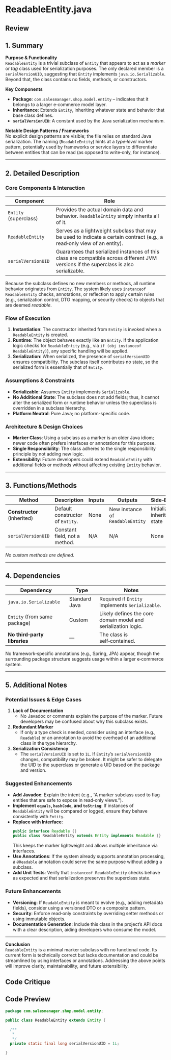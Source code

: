 # ReadableEntity.java

## Review

## 1. Summary

**Purpose & Functionality**  
`ReadableEntity` is a trivial subclass of `Entity` that appears to act as a *marker* or *tag* class used for serialization purposes. The only declared member is a `serialVersionUID`, suggesting that `Entity` implements `java.io.Serializable`. Beyond that, the class contains no fields, methods, or constructors.

**Key Components**  
- **Package**: `com.salesmanager.shop.model.entity` – indicates that it belongs to a larger e‑commerce model layer.  
- **Inheritance**: Extends `Entity`, inheriting whatever state and behavior that base class defines.  
- **`serialVersionUID`**: A constant used by the Java serialization mechanism.

**Notable Design Patterns / Frameworks**  
No explicit design patterns are visible; the file relies on standard Java serialization. The naming (`ReadableEntity`) hints at a *type‑level* marker pattern, potentially used by frameworks or service layers to differentiate between entities that can be read (as opposed to write‑only, for instance).

---

## 2. Detailed Description

### Core Components & Interaction

| Component | Role |
|-----------|------|
| `Entity` (superclass) | Provides the actual domain data and behavior. `ReadableEntity` simply inherits all of it. |
| `ReadableEntity` | Serves as a lightweight subclass that may be used to indicate a certain contract (e.g., a read‑only view of an entity). |
| `serialVersionUID` | Guarantees that serialized instances of this class are compatible across different JVM versions if the superclass is also serializable. |

Because the subclass defines no new members or methods, all runtime behavior originates from `Entity`. The system likely uses `instanceof ReadableEntity` checks, annotations, or reflection to apply certain rules (e.g., serialization control, DTO mapping, or security checks) to objects that are deemed *readable*.

### Flow of Execution

1. **Instantiation**: The constructor inherited from `Entity` is invoked when a `ReadableEntity` is created.  
2. **Runtime**: The object behaves exactly like an `Entity`. If the application logic checks for `ReadableEntity` (e.g., via `if (obj instanceof ReadableEntity)`), any specific handling will be applied.  
3. **Serialization**: When serialized, the presence of `serialVersionUID` ensures compatibility. The subclass itself contributes no state, so the serialized form is essentially that of `Entity`.

### Assumptions & Constraints

- **Serializable**: Assumes `Entity` implements `Serializable`.  
- **No Additional State**: The subclass does not add fields; thus, it cannot alter the serialized form or runtime behavior unless the superclass is overridden in a subclass hierarchy.  
- **Platform Neutral**: Pure Java; no platform-specific code.

### Architecture & Design Choices

- **Marker Class**: Using a subclass as a marker is an older Java idiom; newer code often prefers interfaces or annotations for this purpose.  
- **Single Responsibility**: The class adheres to the single responsibility principle by not adding new logic.  
- **Extensibility**: Future developers could extend `ReadableEntity` with additional fields or methods without affecting existing `Entity` behavior.

---

## 3. Functions/Methods

| Method | Description | Inputs | Outputs | Side‑Effects |
|--------|-------------|--------|---------|--------------|
| **Constructor** (inherited) | Default constructor of `Entity`. | None | New instance of `ReadableEntity` | Initializes inherited state |
| `serialVersionUID` | Constant field, not a method. | N/A | N/A | None |

*No custom methods are defined.*

---

## 4. Dependencies

| Dependency | Type | Notes |
|------------|------|-------|
| `java.io.Serializable` | Standard Java | Required if `Entity` implements `Serializable`. |
| `Entity` (from same package) | Custom | Likely defines the core domain model and serialization logic. |
| **No third‑party libraries** | — | The class is self‑contained. |

No framework‑specific annotations (e.g., Spring, JPA) appear, though the surrounding package structure suggests usage within a larger e‑commerce system.

---

## 5. Additional Notes

### Potential Issues & Edge Cases
1. **Lack of Documentation**  
   - No Javadoc or comments explain the purpose of the marker. Future developers may be confused about why this subclass exists.
2. **Redundant Marker**  
   - If only a type check is needed, consider using an interface (e.g., `Readable`) or an annotation to avoid the overhead of an additional class in the type hierarchy.
3. **Serialization Consistency**  
   - The `serialVersionUID` is set to `1L`. If `Entity`’s `serialVersionUID` changes, compatibility may be broken. It might be safer to delegate the UID to the superclass or generate a UID based on the package and version.

### Suggested Enhancements
- **Add Javadoc**: Explain the intent (e.g., “A marker subclass used to flag entities that are safe to expose in read‑only views.”).
- **Implement `equals`, `hashCode`, and `toString`**: If instances of `ReadableEntity` will be compared or logged, ensure they behave consistently with `Entity`.
- **Replace with Interface**:  
  ```java
  public interface Readable {}
  public class ReadableEntity extends Entity implements Readable {}
  ```
  This keeps the marker lightweight and allows multiple inheritance via interfaces.
- **Use Annotations**: If the system already supports annotation processing, a `@Readable` annotation could serve the same purpose without adding a subclass.
- **Add Unit Tests**: Verify that `instanceof ReadableEntity` checks behave as expected and that serialization preserves the superclass state.

### Future Enhancements
- **Versioning**: If `ReadableEntity` is meant to evolve (e.g., adding metadata fields), consider using a versioned DTO or a composite pattern.
- **Security**: Enforce read‑only constraints by overriding setter methods or using immutable objects.
- **Documentation Generation**: Include this class in the project’s API docs with a clear description, aiding developers who consume the model.

---

**Conclusion**  
`ReadableEntity` is a minimal marker subclass with no functional code. Its current form is technically correct but lacks documentation and could be streamlined by using interfaces or annotations. Addressing the above points will improve clarity, maintainability, and future extensibility.

## Code Critique



## Code Preview

```java
package com.salesmanager.shop.model.entity;

public class ReadableEntity extends Entity {

  /**
   * 
   */
  private static final long serialVersionUID = 1L;

}



```
